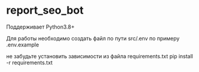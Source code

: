 # report_seo_bot

Поддерживает Python3.8+

Для работы необходимо создать файл по пути src/.env по примеру .env.example

не забудьте установить зависимости из файла requirements.txt
pip install -r requirements.txt
